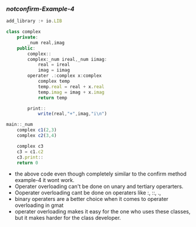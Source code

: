 ### ***notconfirm-Example-4***

```js
add_library :+ io.LIB

class complex
    private:
        _num real,imag
    public:
        complex::
        complex:_num ireal,_num iimag:
            real = ireal
            imag = iimag
        operater .:complex x:complex
            complex temp
            temp.real = real + x.real
            temp.imag = imag + x.imag
            return temp

        print::
            write(real,"+",imag,"i\n")

main::_num
    complex c1(2,3)
    complex c2(3,4)

    complex c3
    c3 = c1.c2
    c3.print::
    return 0
```
* the above code even though completely similar to the confirm method example-4 it wont work.
* Operater overloading can't be done on unary and tertiary operarters.
* Ooperater overloading cant be done on operaters like :, ::, .,
* binary operaters are a better choice when it comes to operater overloading in gmat
* operater overloading makes it easy for the one who uses these classes, but it makes harder for the class developer.
